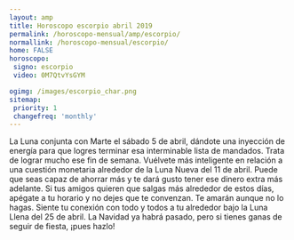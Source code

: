 ```yaml
---
layout: amp
title: Horoscopo escorpio abril 2019 
permalink: /horoscopo-mensual/amp/escorpio/
normallink: /horoscopo-mensual/escorpio/
home: FALSE
horoscopo:
 signo: escorpio
 video: 0M7QtvYsGYM

ogimg: /images/escorpio_char.png
sitemap:
 priority: 1
 changefreq: 'monthly'
---
```



La Luna conjunta con Marte el sábado 5 de abril, dándote una inyección de energía para que logres terminar esa interminable lista de mandados. Trata de lograr mucho ese fin de semana. Vuélvete más inteligente en relación a una cuestión monetaria alrededor de la Luna Nueva del 11 de abril. Puede que seas capaz de ahorrar más y te dará gusto tener ese dinero extra más adelante. Si tus amigos quieren que salgas más alrededor de estos días, apégate a tu horario y no dejes que te convenzan. Te amarán aunque no lo hagas. Siente tu conexión con todo y todos a tu alrededor bajo la Luna Llena del 25 de abril. La Navidad ya habrá pasado, pero si tienes ganas de seguir de fiesta, ¡pues hazlo!